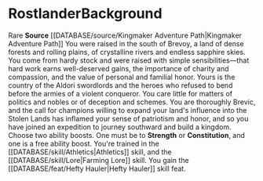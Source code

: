 ﻿---
id: '342'
name: Rostlander
source: '[[DATABASE/source/Kingmaker Adventure Path|Kingmaker Adventure Path]]'

---
# Rostlander<span class="item-type">Background</span>

<span class="trait-rare item-trait">Rare</span>
**Source** [[DATABASE/source/Kingmaker Adventure Path|Kingmaker Adventure Path]]
You were raised in the south of Brevoy, a land of dense forests and rolling plains, of crystalline rivers and endless sapphire skies. You come from hardy stock and were raised with simple sensibilities—that hard work earns well-deserved gains, the importance of charity and compassion, and the value of personal and familial honor. Yours is the country of the Aldori swordlords and the heroes who refused to bend before the armies of a violent conqueror. You care little for matters of politics and nobles or of deception and schemes. You are thoroughly Brevic, and the call for champions willing to expand your land's influence into the Stolen Lands has inflamed your sense of patriotism and honor, and so you have joined an expedition to journey southward and build a kingdom.
Choose two ability boosts. One must be to **Strength** or **Constitution**, and one is a free ability boost.
You're trained in the [[DATABASE/skill/Athletics|Athletics]] skill, and the [[DATABASE/skill/Lore|Farming Lore]] skill. You gain the [[DATABASE/feat/Hefty Hauler|Hefty Hauler]] skill feat.